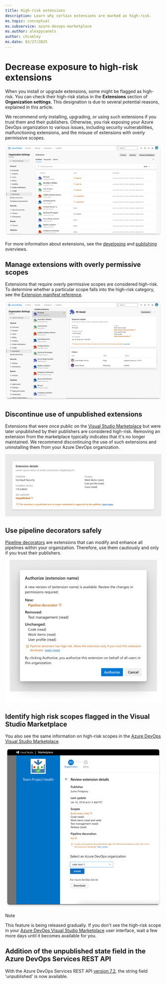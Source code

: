 ```yaml
---
title: High-risk extensions
description: Learn why certain extensions are marked as high-risk.
ms.topic: conceptual
ms.subservice: azure-devops-marketplace
ms.author: alexpysanets
author: chcomley
ms.date: 02/27/2025
---
```


# Decrease exposure to high-risk extensions

When you install or upgrade extensions, some might be flagged as high-risk. You can check their high-risk status in the **Extensions** section of **Organization settings**. This designation is due to several potential reasons, explained in this article. 

We recommend only installing, upgrading, or using such extensions if you trust them and their publishers. Otherwise, you risk exposing your Azure DevOps organization to various issues, including security vulnerabilities, malfunctioning extensions, and the misuse of extensions with overly permissive scopes.

![Screenshot showing high-risk extensions in Organization settings.](media/high-risk-extensions/High-Risk-Extensions-General-List.png)  
  
For more information about extensions, see the [developing](../extend/overview.md) and [publishing](../extend/publish/overview.md) overviews.

## Manage extensions with overly permissive scopes

Extensions that require overly permissive scopes are considered high-risk. To determine whether a particular scope falls into the high-risk category, see the [Extension manifest reference](../extend/develop/manifest.md).

![Screenshot showing high-risk extension details.](media/high-risk-extensions/High-Risk-Extensions-Risky-Scope-Details.png)

## Discontinue use of unpublished extensions

Extensions that were once public on the [Visual Studio Marketplace](https://marketplace.visualstudio.com/) but were later unpublished by their publishers are considered high-risk. Removing an extension from the marketplace typically indicates that it's no longer maintained. We recommend discontinuing the use of such extensions and uninstalling them from your Azure DevOps organization.

![Screenshot showing high-risk extension details with unpublished status.](media/high-risk-extensions/High-Risk-Extensions-Unpublished-Details-focus.png)

## Use pipeline decorators safely

[Pipeline decorators](../extend/develop/add-pipeline-decorator.md) are extensions that can modify and enhance all pipelines within your organization. Therefore, use them cautiously and only if you trust their publishers.

![Screenshot showing authorization screen for newly added scopes with pipeline decorator included.](media/high-risk-extensions/High-Risk-Extensions-Pipeline-Decorator-Authorization.png)

## Identify high risk scopes flagged in the Visual Studio Marketplace

You also see the same information on high-risk scopes in the [Azure DevOps Visual Studio Marketplace](https://marketplace.visualstudio.com/azuredevops).

![Screenshot showing Azure DevOps' Visual Studio Marketplace acquisition screen for a high risk extension.](media/high-risk-extensions/High-Risk-Extensions-Pipeline-Decorator-Acquisition.png)

> [!NOTE]
> This feature is being released gradually. If you don't see the high-risk scope in your [Azure DevOps Visual Studio Marketplace](https://marketplace.visualstudio.com/azuredevops) user interface, wait a few more days until it becomes available for you.

## Addition of the unpublished state field in the Azure DevOps Services REST API

With the Azure DevOps Services REST API [version 7.2](/rest/api/azure/devops/extensionmanagement/installed-extensions/list?view=azure-devops-rest-7.2&tabs=HTTP#extensionstateflags&preserve-view=true), the string field 'unpublished' is now available.
